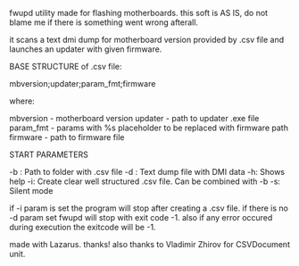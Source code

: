 fwupd utility made for flashing motherboards.
this soft is AS IS, do not blame me if there is something went wrong afterall.

it scans a text dmi dump for motherboard version provided by .csv file and launches an updater with given firmware.

BASE STRUCTURE of .csv file:

mbversion;updater;param_fmt;firmware

where:

mbversion - motherboard version
updater - path to updater .exe file
param_fmt - params with %s placeholder to be replaced with firmware path
firmware - path to firmware file

START PARAMETERS

-b <path>: Path to folder with .csv file
-d <path>: Text dump file with DMI data
-h: Shows help
-i: Create clear well structured .csv file. Can be combined with -b
-s: Silent mode

if -i param is set the program will stop after creating a .csv file.
if there is no -d param set fwupd will stop with exit code -1. 
also if any error occured during execution the exitcode will be -1.

made with Lazarus. thanks!
also thanks to Vladimir Zhirov for CSVDocument unit.
